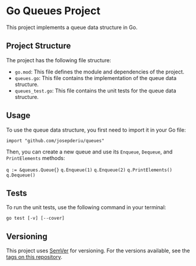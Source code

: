 # Go Queues Project

This project implements a queue data structure in Go.

## Project Structure

The project has the following file structure:

- `go.mod`: This file defines the module and dependencies of the project.
- `queues.go`: This file contains the implementation of the queue data structure.
- `queues_test.go`: This file contains the unit tests for the queue data structure.

## Usage

To use the queue data structure, you first need to import it in your Go file:

`import "github.com/josepderiu/queues"`

Then, you can create a new queue and use its `Enqueue`, `Dequeue`, and `PrintElements` methods:

`q := &queues.Queue{}`
`q.Enqueue(1)`
`q.Enqueue(2)`
`q.PrintElements()`
`q.Dequeue()`

## Tests

To run the unit tests, use the following command in your terminal:

`go test [-v] [--cover]`


## Versioning

This project uses [SemVer](https://semver.org/) for versioning. For the versions available, see the [tags on this repository](https://github.com/josepderiu/queues/tags).
